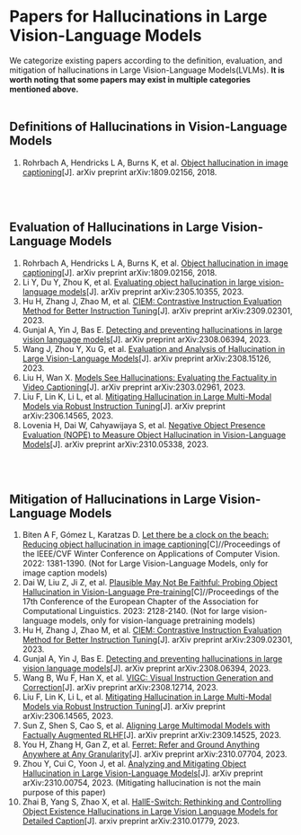 # Papers for Hallucinations in Large Vision-Language Models
We categorize existing papers according to the definition, evaluation, and mitigation of hallucinations in Large Vision-Language Models(LVLMs). **It is worth noting that some papers may exist in multiple categories mentioned above.**
<br></br>

## Definitions of Hallucinations in Vision-Language Models
1. Rohrbach A, Hendricks L A, Burns K, et al. [Object hallucination in image captioning](https://arxiv.org/abs/1809.02156)[J]. arXiv preprint arXiv:1809.02156, 2018.

<br></br>

## Evaluation of Hallucinations in Large Vision-Language Models
1. Rohrbach A, Hendricks L A, Burns K, et al. [Object hallucination in image captioning](https://arxiv.org/abs/1809.02156)[J]. arXiv preprint arXiv:1809.02156, 2018.
2. Li Y, Du Y, Zhou K, et al. [Evaluating object hallucination in large vision-language models](https://arxiv.org/abs/2305.10355)[J]. arXiv preprint arXiv:2305.10355, 2023.
3. Hu H, Zhang J, Zhao M, et al. [CIEM: Contrastive Instruction Evaluation Method for Better Instruction Tuning](https://arxiv.org/abs/2309.02301)[J]. arXiv preprint arXiv:2309.02301, 2023.
4. Gunjal A, Yin J, Bas E. [Detecting and preventing hallucinations in large vision language models](https://arxiv.org/abs/2308.06394)[J]. arXiv preprint arXiv:2308.06394, 2023.
5. Wang J, Zhou Y, Xu G, et al. [Evaluation and Analysis of Hallucination in Large Vision-Language Models](https://arxiv.org/abs/2308.15126)[J]. arXiv preprint arXiv:2308.15126, 2023.
6. Liu H, Wan X. [Models See Hallucinations: Evaluating the Factuality in Video Captioning](https://arxiv.org/abs/2303.02961)[J]. arXiv preprint arXiv:2303.02961, 2023.
7. Liu F, Lin K, Li L, et al. [Mitigating Hallucination in Large Multi-Modal Models via Robust Instruction Tuning](https://arxiv.org/abs/2306.14565)[J]. arXiv preprint arXiv:2306.14565, 2023.
8. Lovenia H, Dai W, Cahyawijaya S, et al. [Negative Object Presence Evaluation (NOPE) to Measure Object Hallucination in Vision-Language Models](https://arxiv.org/abs/2310.05338)[J]. arXiv preprint arXiv:2310.05338, 2023.

<br></br>

## Mitigation of Hallucinations in Large Vision-Language Models
1. Biten A F, Gómez L, Karatzas D. [Let there be a clock on the beach: Reducing object hallucination in image captioning](http://openaccess.thecvf.com/content/WACV2022/html/Biten_Let_There_Be_a_Clock_on_the_Beach_Reducing_Object_WACV_2022_paper.html)[C]//Proceedings of the IEEE/CVF Winter Conference on Applications of Computer Vision. 2022: 1381-1390. (Not for Large Vision-Language Models, only for image caption models)
2. Dai W, Liu Z, Ji Z, et al. [Plausible May Not Be Faithful: Probing Object Hallucination in Vision-Language Pre-training](https://arxiv.org/abs/2210.07688)[C]//Proceedings of the 17th Conference of the European Chapter of the Association for Computational Linguistics. 2023: 2128-2140. (Not for large vision-language models, only for vision-language pretraining models)
3. Hu H, Zhang J, Zhao M, et al. [CIEM: Contrastive Instruction Evaluation Method for Better Instruction Tuning](https://arxiv.org/abs/2309.02301)[J]. arXiv preprint arXiv:2309.02301, 2023.
4. Gunjal A, Yin J, Bas E. [Detecting and preventing hallucinations in large vision language models](https://arxiv.org/abs/2308.06394)[J]. arXiv preprint arXiv:2308.06394, 2023.
5. Wang B, Wu F, Han X, et al. [VIGC: Visual Instruction Generation and Correction](https://arxiv.org/abs/2308.12714)[J]. arXiv preprint arXiv:2308.12714, 2023.
6. Liu F, Lin K, Li L, et al. [Mitigating Hallucination in Large Multi-Modal Models via Robust Instruction Tuning](https://arxiv.org/abs/2306.14565)[J]. arXiv preprint arXiv:2306.14565, 2023.
7. Sun Z, Shen S, Cao S, et al. [Aligning Large Multimodal Models with Factually Augmented RLHF](https://arxiv.org/abs/2309.14525)[J]. arXiv preprint arXiv:2309.14525, 2023.
8. You H, Zhang H, Gan Z, et al. [Ferret: Refer and Ground Anything Anywhere at Any Granularity](https://arxiv.org/abs/2310.07704)[J]. arXiv preprint arXiv:2310.07704, 2023. 
9. Zhou Y, Cui C, Yoon J, et al. [Analyzing and Mitigating Object Hallucination in Large Vision-Language Models](https://arxiv.org/abs/2310.00754)[J]. arXiv preprint arXiv:2310.00754, 2023. (Mitigating hallucination is not the main purpose of this paper)
10. Zhai B, Yang S, Zhao X, et al. [HallE-Switch: Rethinking and Controlling Object Existence Hallucinations in Large Vision Language Models for Detailed Caption](https://arxiv.org/abs/2310.01779)[J]. arxiv preprint arXiv:2310.01779, 2023.

